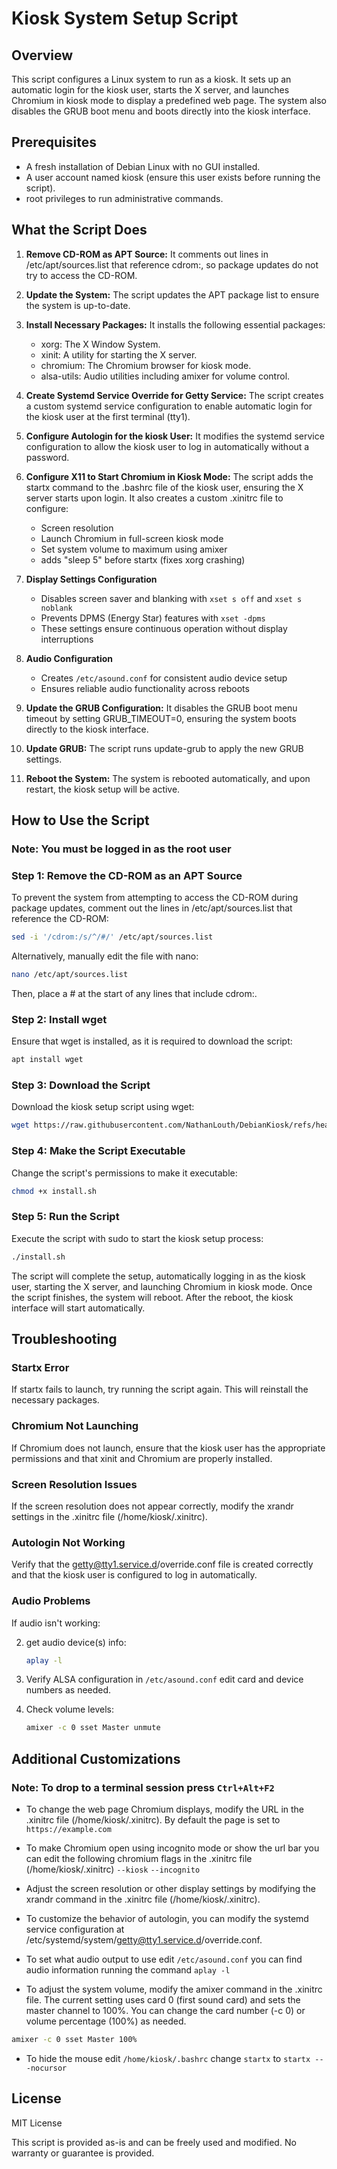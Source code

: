 # Kiosk System Setup Script

## Overview
This script configures a Linux system to run as a kiosk. It sets up an automatic login for the kiosk user, starts the X server, and launches Chromium in kiosk mode to display a predefined web page. The system also disables the GRUB boot menu and boots directly into the kiosk interface.

## Prerequisites
- A fresh installation of Debian Linux with no GUI installed.
- A user account named kiosk (ensure this user exists before running the script).
- root privileges to run administrative commands.

## What the Script Does
1. **Remove CD-ROM as APT Source:**
   It comments out lines in /etc/apt/sources.list that reference cdrom:, so package updates do not try to access the CD-ROM.

2. **Update the System:**
   The script updates the APT package list to ensure the system is up-to-date.

3. **Install Necessary Packages:**
   It installs the following essential packages:
   - xorg: The X Window System.
   - xinit: A utility for starting the X server.
   - chromium: The Chromium browser for kiosk mode.
   - alsa-utils: Audio utilities including amixer for volume control.

4. **Create Systemd Service Override for Getty Service:**
   The script creates a custom systemd service configuration to enable automatic login for the kiosk user at the first terminal (tty1).

5. **Configure Autologin for the kiosk User:**
   It modifies the systemd service configuration to allow the kiosk user to log in automatically without a password.

6. **Configure X11 to Start Chromium in Kiosk Mode:**
   The script adds the startx command to the .bashrc file of the kiosk user, ensuring the X server starts upon login. It also creates a custom .xinitrc file to configure:
   - Screen resolution
   - Launch Chromium in full-screen kiosk mode
   - Set system volume to maximum using amixer
   - adds "sleep 5" before startx (fixes xorg crashing)

7. **Display Settings Configuration**
   - Disables screen saver and blanking with `xset s off` and `xset s noblank`
   - Prevents DPMS (Energy Star) features with `xset -dpms`
   - These settings ensure continuous operation without display interruptions

8. **Audio Configuration**
   - Creates `/etc/asound.conf` for consistent audio device setup
   - Ensures reliable audio functionality across reboots

9. **Update the GRUB Configuration:**
   It disables the GRUB boot menu timeout by setting GRUB_TIMEOUT=0, ensuring the system boots directly to the kiosk interface.

10. **Update GRUB:**
   The script runs update-grub to apply the new GRUB settings.

11. **Reboot the System:**
   The system is rebooted automatically, and upon restart, the kiosk setup will be active.

## How to Use the Script

### Note: You must be logged in as the root user

### Step 1: Remove the CD-ROM as an APT Source
To prevent the system from attempting to access the CD-ROM during package updates, comment out the lines in /etc/apt/sources.list that reference the CD-ROM:

```bash
sed -i '/cdrom:/s/^/#/' /etc/apt/sources.list
```

Alternatively, manually edit the file with nano:

```bash
nano /etc/apt/sources.list
```

Then, place a # at the start of any lines that include cdrom:.

### Step 2: Install wget

Ensure that wget is installed, as it is required to download the script:

```bash
apt install wget
```

### Step 3: Download the Script

Download the kiosk setup script using wget:

```bash
wget https://raw.githubusercontent.com/NathanLouth/DebianKiosk/refs/heads/main/install.sh
```

### Step 4: Make the Script Executable

Change the script's permissions to make it executable:

```bash
chmod +x install.sh
```

### Step 5: Run the Script

Execute the script with sudo to start the kiosk setup process:

```bash
./install.sh
```

The script will complete the setup, automatically logging in as the kiosk user, starting the X server, and launching Chromium in kiosk mode. Once the script finishes, the system will reboot. After the reboot, the kiosk interface will start automatically.

## Troubleshooting

### Startx Error
If startx fails to launch, try running the script again. This will reinstall the necessary packages.

### Chromium Not Launching
If Chromium does not launch, ensure that the kiosk user has the appropriate permissions and that xinit and Chromium are properly installed.

### Screen Resolution Issues
If the screen resolution does not appear correctly, modify the xrandr settings in the .xinitrc file (/home/kiosk/.xinitrc).

### Autologin Not Working
Verify that the getty@tty1.service.d/override.conf file is created correctly and that the kiosk user is configured to log in automatically.

### Audio Problems
If audio isn't working:

2. get audio device(s) info:
   ```bash
   aplay -l
   ```

1. Verify ALSA configuration in `/etc/asound.conf` edit card and device numbers as needed.
   
3. Check volume levels:
   ```bash
   amixer -c 0 sset Master unmute

## Additional Customizations

### Note: To drop to a terminal session press `Ctrl+Alt+F2`

* To change the web page Chromium displays, modify the URL in the .xinitrc file (/home/kiosk/.xinitrc). By default the page is set to `https://example.com`

* To make Chromium open using incognito mode or show the url bar you can edit the following chromium flags in the .xinitrc file (/home/kiosk/.xinitrc)
  `--kiosk`
  `--incognito`
  
* Adjust the screen resolution or other display settings by modifying the xrandr command in the .xinitrc file (/home/kiosk/.xinitrc).
  
* To customize the behavior of autologin, you can modify the systemd service configuration at /etc/systemd/system/getty@tty1.service.d/override.conf.
  
* To set what audio output to use edit `/etc/asound.conf` you can find audio information running the command `aplay -l`
  
* To adjust the system volume, modify the amixer command in the .xinitrc file. The current setting uses card 0 (first sound card) and sets the master channel to 100%.
You can change the card number (-c 0) or volume percentage (100%) as needed.

```bash
amixer -c 0 sset Master 100%
```

* To hide the mouse edit `/home/kiosk/.bashrc` change `startx` to `startx -- -nocursor`

## License
MIT License

This script is provided as-is and can be freely used and modified. No warranty or guarantee is provided.
